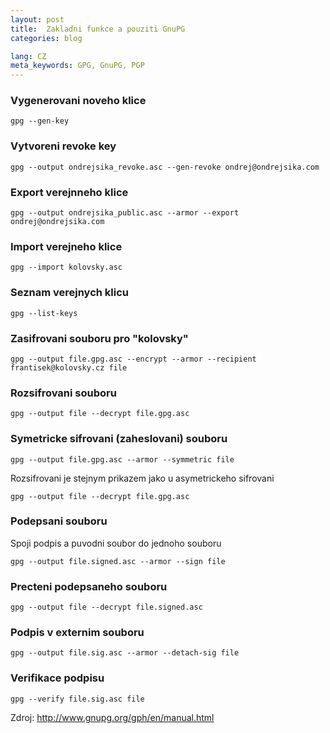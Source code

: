 ```yaml
---
layout: post
title:  Zakladni funkce a pouziti GnuPG
categories: blog

lang: CZ
meta_keywords: GPG, GnuPG, PGP
---
```


### Vygenerovani noveho klice

```
gpg --gen-key
```

### Vytvoreni revoke key

```
gpg --output ondrejsika_revoke.asc --gen-revoke ondrej@ondrejsika.com
```

### Export verejnneho klice

```
gpg --output ondrejsika_public.asc --armor --export ondrej@ondrejsika.com
```

### Import verejneho klice

```
gpg --import kolovsky.asc
```

### Seznam verejnych klicu

```
gpg --list-keys
```

### Zasifrovani souboru pro "kolovsky"

```
gpg --output file.gpg.asc --encrypt --armor --recipient frantisek@kolovsky.cz file
```

### Rozsifrovani souboru

```
gpg --output file --decrypt file.gpg.asc
```

### Symetricke sifrovani (zaheslovani) souboru

```
gpg --output file.gpg.asc --armor --symmetric file
```

Rozsifrovani je stejnym prikazem jako u asymetrickeho sifrovani

```
gpg --output file --decrypt file.gpg.asc
```

### Podepsani souboru

Spoji podpis a puvodni soubor do jednoho souboru

```
gpg --output file.signed.asc --armor --sign file
```

### Precteni podepsaneho souboru

```
gpg --output file --decrypt file.signed.asc
```

### Podpis v externim souboru

```
gpg --output file.sig.asc --armor --detach-sig file
```

### Verifikace podpisu

```
gpg --verify file.sig.asc file
```


Zdroj: <http://www.gnupg.org/gph/en/manual.html>